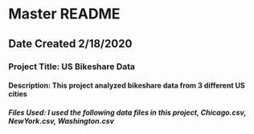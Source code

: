 # Master README
## Date Created 2/18/2020
### Project Title: US Bikeshare Data
#### Description: This project analyzed bikeshare data from 3 different US cities
##### Files Used: I used the following data files in this project, Chicago.csv, NewYork.csv, Washington.csv
